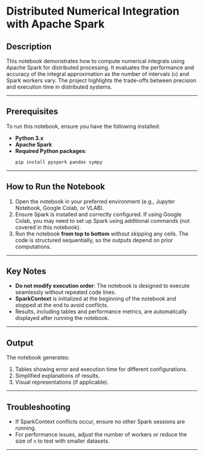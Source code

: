 # Distributed Numerical Integration with Apache Spark

## Description
This notebook demonstrates how to compute numerical integrals using Apache Spark for distributed processing. It evaluates the performance and accuracy of the integral approximation as the number of intervals (`n`) and Spark workers vary. The project highlights the trade-offs between precision and execution time in distributed systems.

---

## Prerequisites
To run this notebook, ensure you have the following installed:
- **Python 3.x**
- **Apache Spark**
- **Required Python packages**:
  ```bash
  pip install pyspark pandas sympy
  ```

---

## How to Run the Notebook
1. Open the notebook in your preferred environment (e.g., Jupyter Notebook, Google Colab, or VLAB).
2. Ensure Spark is installed and correctly configured. If using Google Colab, you may need to set up Spark using additional commands (not covered in this notebook).
3. Run the notebook **from top to bottom** without skipping any cells. The code is structured sequentially, so the outputs depend on prior computations.

---

## Key Notes
- **Do not modify execution order**: The notebook is designed to execute seamlessly without repeated code lines.
- **SparkContext** is initialized at the beginning of the notebook and stopped at the end to avoid conflicts.
- Results, including tables and performance metrics, are automatically displayed after running the notebook.

---

## Output
The notebook generates:
1. Tables showing error and execution time for different configurations.
2. Simplified explanations of results.
3. Visual representations (if applicable).

---

## Troubleshooting
- If SparkContext conflicts occur, ensure no other Spark sessions are running.
- For performance issues, adjust the number of workers or reduce the size of `n` to test with smaller datasets.

---
